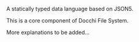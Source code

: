 A statically typed data language based on JSON5.

This is a core component of Docchi File System.

More explanations to be added...